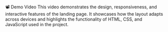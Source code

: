 📽️ Demo Video
This video demonstrates the design, responsiveness, and interactive features of the landing page. It showcases how the layout adapts across devices and highlights the functionality of HTML, CSS, and JavaScript used in the project.
